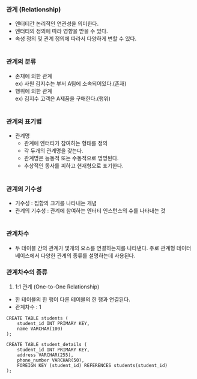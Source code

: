 ### 관계 (Relationship)
- 엔터티간 논리적인 연관성을 의미한다.
- 엔터티의 정의에 따라 영향을 받을 수 있다.
- 속성 정의 및 관계 정의에 따라서 다양하게 변할 수 있다.
#
### 관계의 분류
- 존재에 의한 관계  
  ex) 사원 김지수는 부서 A팀에 소속되어있다.(존재)
- 행위에 의한 관계  
  ex) 김지수 고객은 A제품을 구매한다.(행위)
#
### 관계의 표기법
- 관계명
  - 관계에 엔터티가 참여하는 형태를 정의
  - 각 두개의 관계명을 갖는다.
  - 관계명은 능동적 또는 수동적으로 명명된다.
  - 추상적인 동사를 피하고 현재형으로 표기한다.
#
### 관계의 기수성
- 기수성 : 집합의 크기를 나타내는 개념
- 관계의 기수성 : 관계에 참여하는 엔터티 인스턴스의 수를 나타내는 것
#
### 관계차수
- 두 테이블 간의 관계가 몇개의 요소를 연결하는지를 나타낸다. 주로 관계형 데이터 베이스에서
  다양한 관계의 종류를 설명하는데 사용된다.

### 관계차수의 종류
1. 1:1 관계 (One-to-One Relationship)
- 한 테이블의 한 행이 다른 테이블의 한 행과 연결된다.
- 관계차수 : 1
```
CREATE TABLE students (
    student_id INT PRIMARY KEY,
    name VARCHAR(100)
);

CREATE TABLE student_details (
    student_id INT PRIMARY KEY,
    address VARCHAR(255),
    phone_number VARCHAR(50),
    FOREIGN KEY (student_id) REFERENCES students(student_id)
);

```

